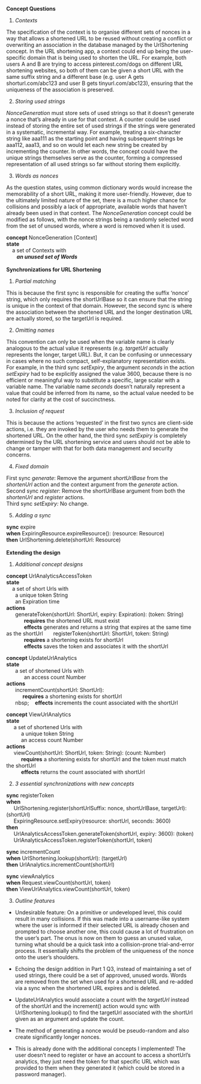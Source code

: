 **Concept Questions**

1. *Contexts*

The specification of the context is to organise different sets of nonces in a way that allows a shortened URL to be reused without creating a conflict or overwriting an association in the database managed by the UrlShortening concept. In the URL shortening app, a context could end up being the user-specific domain that is being used to shorten the URL. For example, both users A and B are trying to access pinterest.com/dogs on different URL shortening websites, so both of them can be given a short URL with the same suffix string and a different base (e.g. user A gets shorturl.com/abc123 and user B gets tinyurl.com/abc123), ensuring that the uniqueness of the association is preserved. 

2. *Storing used strings*

*NonceGeneration* must store sets of used strings so that it doesn’t generate a nonce that’s already in use for that context. A counter could be used instead of storing the entire set of used strings if the strings were generated in a systematic, incremental way. For example, treating a six-character string like aaa111 as the starting point and having subsequent strings be aaa112, aaa13, and so on would let each new string be created by incrementing the counter. In other words, the concept could have the unique strings themselves serve as the counter, forming a compressed representation of all used strings so far without storing them explicitly.

3. *Words as nonces*

As the question states, using common dictionary words would increase the memorability of  a short URL, making it more user-friendly. However, due to the ultimately limited nature of the set, there is a much higher chance for collisions and possibly a lack of appropriate, available words that haven’t already been used in that context. The *NonceGeneration* concept could be modified as follows, with the nonce strings being a randomly selected word from the set of unused words, where a word is removed when it is used.

 **concept** NonceGeneration \[Context\]  
  **state**  
&nbsp;&nbsp;&nbsp;&nbsp;a set of Contexts with  
&nbsp;&nbsp;&nbsp;&nbsp;&nbsp;&nbsp;&nbsp;***an unused set of Words***
<br />
<br />
**Synchronizations for URL Shortening**

1. *Partial matching*

This is because the first sync is responsible for creating the suffix ‘nonce’ string, which only requires the shortUrlBase so it can ensure that the string is unique in the context of that domain. However, the second sync is where the association between the shortened URL and the longer destination URL are actually stored, so the targetUrl is required.

2. *Omitting names*

This convention can only be used when the variable name is clearly analogous to the actual value it represents (e.g. *targetUrl* actually represents the longer, target URL). But, it can be confusing or unnecessary in cases where no such compact, self-explanatory representation exists. For example, in the third sync *setExpiry*, the argument *seconds* in the action *setExpiry* had to be explicitly assigned the value 3600, because there is no efficient or meaningful way to substitute a  specific, large scalar with a variable name. The variable name *seconds* doesn’t naturally represent a value that could be inferred from its name, so the actual value needed to be noted for clarity at the cost of succinctness.

3. *Inclusion of request*

This is because the actions ‘requested’ in the first two syncs are client-side actions, i.e. they are invoked by the user who needs them to generate the shortened URL. On the other hand, the third sync *setExpiry* is completely determined by the URL shortening service and users should not be able to change or tamper with that for both data management and security concerns.

4. *Fixed domain*

First sync *generate*: Remove the argument *shortUrlBase* from the *shortenUrl* action and the context argument from the *generate* action.  
Second sync *register*: Remove the shortUrlBase argument from both the *shortenUrl* and *register* actions.  
Third sync *setExpiry:* No change.

5. *Adding a sync*

**sync** expire  
**when** ExpiringResource.expireResource(): (resource: Resource)  
**then** UrlShortening.delete(shortUrl: Resource)
<br />
<br />
**Extending the design**

1. *Additional concept designs*

**concept** UrlAnalyticsAccessToken  
**state**  
&nbsp;&nbsp;&nbsp;&nbsp;a set of short Urls with  
&nbsp;&nbsp;&nbsp;&nbsp;&nbsp;&nbsp;a unique token String  
&nbsp;&nbsp;&nbsp;&nbsp;&nbsp;&nbsp;an Expiration time  
**actions**  
&nbsp;&nbsp;&nbsp;&nbsp;&nbsp;&nbsp;generateToken(shortUrl: ShortUrl, expiry: Expiration): (token: String)  
&nbsp;&nbsp;&nbsp;&nbsp;&nbsp;&nbsp;&nbsp;&nbsp;&nbsp;&nbsp;&nbsp;&nbsp;**requires** the shortened URL must exist  
&nbsp;&nbsp;&nbsp;&nbsp;&nbsp;&nbsp;&nbsp;&nbsp;&nbsp;&nbsp;&nbsp;&nbsp;**effects** generates and returns a string that expires at the same time as the shortUrl
&nbsp;&nbsp;&nbsp;&nbsp;&nbsp;&nbsp;registerToken(shortUrl: ShortUrl, token: String)  
&nbsp;&nbsp;&nbsp;&nbsp;&nbsp;&nbsp;&nbsp;&nbsp;&nbsp;&nbsp;&nbsp;&nbsp;**requires** a shortening exists for shortUrl  
&nbsp;&nbsp;&nbsp;&nbsp;&nbsp;&nbsp;&nbsp;&nbsp;&nbsp;&nbsp;&nbsp;&nbsp;**effects** saves the token and associates it with the shortUrl

**concept** UpdateUrlAnalytics  
**state**  
&nbsp;&nbsp;&nbsp;&nbsp;&nbsp;&nbsp;a set of shortened Urls with  
&nbsp;&nbsp;&nbsp;&nbsp;&nbsp;&nbsp;&nbsp;&nbsp;&nbsp;&nbsp;&nbsp;&nbsp;an access count Number  
**actions**  
&nbsp;&nbsp;&nbsp;&nbsp;&nbsp;&nbsp;incrementCount(shortUrl: ShortUrl):   
&nbsp;&nbsp;&nbsp;&nbsp;&nbsp;&nbsp;&nbsp;&nbsp;&nbsp;&nbsp;&nbsp;**requires** a shortening exists for shortUrl  
&nbsp;&nbsp;&nbsp;&nbsp;&nbsp;&nbsp;nbsp;&nbsp;&nbsp;&nbsp;&nbsp;**effects** increments the count associated with the shortUrl

**concept** ViewUrlAnalytics  
**state**  
&nbsp;&nbsp;&nbsp;&nbsp;&nbsp;a set of shortened Urls with  
&nbsp;&nbsp;&nbsp;&nbsp;&nbsp;&nbsp;&nbsp;&nbsp;&nbsp;&nbsp;a unique token String  
&nbsp;&nbsp;&nbsp;&nbsp;&nbsp;&nbsp;&nbsp;&nbsp;&nbsp;&nbsp;an access count Number  
**actions**  
 &nbsp;&nbsp;&nbsp;&nbsp;&nbsp;viewCount(shortUrl: ShortUrl, token: String): (count: Number)  
&nbsp;&nbsp;&nbsp;&nbsp;&nbsp;&nbsp;&nbsp;&nbsp;&nbsp;&nbsp;**requires** a shortening exists for shortUrl and the token must match the shortUrl  
&nbsp;&nbsp;&nbsp;&nbsp;&nbsp;&nbsp;&nbsp;&nbsp;&nbsp;&nbsp;**effects** returns the count associated with shortUrl

2. *3 essential synchronizations with new concepts*

**sync** registerToken  
**when**   
&nbsp;&nbsp;&nbsp;&nbsp;&nbsp;UrlShortening.register(shortUrlSuffix: nonce, shortUrlBase, targetUrl): (shortUrl)  
&nbsp;&nbsp;&nbsp;&nbsp;&nbsp;ExpiringResource.setExpiry(resource: shortUrl, seconds: 3600\)  
**then**   
&nbsp;&nbsp;&nbsp;&nbsp;&nbsp;UrlAnalyticsAccessToken.generateToken(shortUrl, expiry: 3600): (token)  
&nbsp;&nbsp;&nbsp;&nbsp;&nbsp;UrlAnalyticsAccessToken.registerToken(shortUrl, token)

**sync** incrementCount  
**when** UrlShortening.lookup(shortUrl): (targetUrl)  
**then** UrlAnalytics.incrementCount(shortUrl)

**sync** viewAnalytics  
**when** Request.viewCount(shortUrl, token)  
**then** ViewUrlAnalytics.viewCount(shortUrl, token)

3. *Outline features*

- Undesirable feature: On a primitive or undeveloped level, this could result in many collisions. If this was made into a username-like system where the user is informed if their selected URL is already chosen and prompted to choose another one, this could cause a lot of frustration on the user’s part. The onus is now on them to guess an unused value, turning what should be a quick task into a collision-prone trial-and-error process. It essentially shifts the problem of the uniqueness of the nonce onto the user’s shoulders.

- Echoing the design addition in Part 1 Q3, instead of maintaining a set of used strings, there could be a set of approved, unused words. Words are removed from the set when used for a shortened URL and re-added via a sync when the shortened URL expires and is deleted.

- UpdateUrlAnalytics would associate a count with the *targetUrl* instead of the shortUrl and the increment() action would sync with UrlShortening.lookup() to find the targetUrl associated with the shortUrl given as an argument and update the count.

- The method of generating a nonce would be pseudo-random and also create significantly longer nonces.

- This is already done with the additional concepts I implemented\! The user doesn’t need to register or have an account to access a shortUrl’s analytics, they just need the token for that specific URL which was provided to them when they generated it (which could be stored in a password manager).
